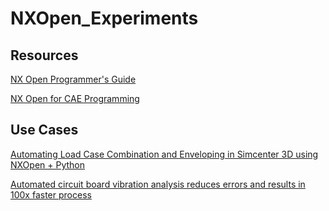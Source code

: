 # NXOpen_Experiments

## Resources
[NX Open Programmer's Guide](https://docs.sw.siemens.com/en-US/doc/209349590/PL20200605194735749.nxopen_prog_guide/purpose)

[NX Open for CAE Programming](https://docs.sw.siemens.com/en-US/doc/289054037/PL20201105151514625.advanced/id1617569)

## Use Cases
[Automating Load Case Combination and Enveloping in Simcenter 3D using NXOpen + Python](https://www.m4-engineering.com/automating-load-case-combination-and-enveloping-in-simcenter-3d-using-nxopen-python/?utm_source=perplexity)

[Automated circuit board vibration analysis reduces errors and results in 100x faster process](https://resources.sw.siemens.com/en-US/case-study-design-automation-associates)
